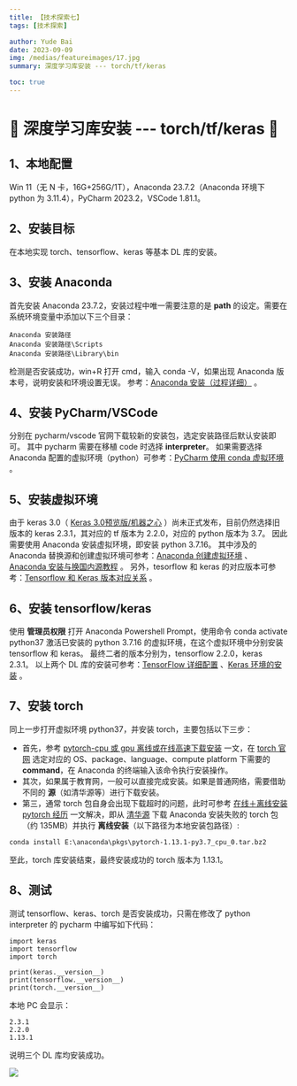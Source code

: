 ```yaml
---
title: 【技术探索七】
tags: [技术探索]

author: Yude Bai
date: 2023-09-09
img: /medias/featureimages/17.jpg
summary: 深度学习库安装 --- torch/tf/keras

toc: true
---
```



# :whale: 深度学习库安装 --- torch/tf/keras :whale:

## 1、本地配置

Win 11（无 N 卡，16G+256G/1T），Anaconda 23.7.2（Anaconda 环境下 python 为 3.11.4），PyCharm 2023.2，VSCode 1.81.1。


## 2、安装目标

在本地实现 torch、tensorflow、keras 等基本 DL 库的安装。


## 3、安装 Anaconda

首先安装 Anaconda 23.7.2，安装过程中唯一需要注意的是 **path** 的设定。需要在系统环境变量中添加以下三个目录：
```
Anaconda 安装路径
Anaconda 安装路径\Scripts
Anaconda 安装路径\Library\bin
```
检测是否安装成功，win+R 打开 cmd，输入 conda -V，如果出现 Anaconda 版本号，说明安装和环境设置无误。
参考：[Anaconda 安装（过程详细）](https://zhuanlan.zhihu.com/p/464219687?utm_id=0) 。


## 4、安装 PyCharm/VSCode

分别在 pycharm/vscode 官网下载较新的安装包，选定安装路径后默认安装即可。
其中 pycharm 需要在移植 code 时选择 **interpreter**。
如果需要选择 Anaconda 配置的虚拟环境（python）可参考：[PyCharm 使用 conda 虚拟环境](https://blog.csdn.net/qq_45122293/article/details/129314276) 。


## 5、安装虚拟环境

由于 keras 3.0（ [Keras 3.0预览版/机器之心](https://baijiahao.baidu.com/s?id=1771215458134716777&wfr=spider&for=pc) ）尚未正式发布，目前仍然选择旧版本的 keras 2.3.1，其对应的 tf 版本为 2.2.0，对应的 python 版本为 3.7。
因此需要使用 Anaconda 安装虚拟环境，即安装 python 3.7.16。
其中涉及的 Anaconda 替换源和创建虚拟环境可参考：[Anaconda 创建虚拟环境](https://blog.csdn.net/qq_49141095/article/details/130276262) 、[Anaconda 安装与换国内源教程](https://blog.csdn.net/weixin_41673825/article/details/123901866) 。
另外，tesorflow 和 keras 的对应版本可参考：[Tensorflow 和 Keras 版本对应关系](https://zhuanlan.zhihu.com/p/486277263?utm_id=0) 。


## 6、安装 tensorflow/keras

使用 **管理员权限** 打开 Anaconda Powershell Prompt，使用命令 conda activate python37 激活已安装的 python 3.7.16 的虚拟环境，在这个虚拟环境中分别安装 tensorflow 和 keras。
最终二者的版本分别为，tensorflow 2.2.0，keras 2.3.1。
以上两个 DL 库的安装可参考：[TensorFlow 详细配置](https://blog.csdn.net/weixin_43763292/article/details/131277246) 、[Keras 环境的安装](https://blog.csdn.net/Alexa_/article/details/123801758) 。


## 7、安装 torch

同上一步打开虚拟环境 python37，并安装 torch，主要包括以下三步：

- 首先，参考 [pytorch-cpu 或 gpu 离线或在线高速下载安装](https://blog.csdn.net/ShenWeiKKX/article/details/103534376) 一文，在 [torch 官网](https://pytorch.org/) 选定对应的 OS、package、language、compute platform 下需要的 **command**，在 Anaconda 的终端输入该命令执行安装操作。
- 其次，如果属于教育网，一般可以直接完成安装。如果是普通网络，需要借助不同的 **源**（如清华源等）进行下载安装。
- 第三，通常 torch 包自身会出现下载超时的问题，此时可参考 [在线＋离线安装 pytorch 经历](https://blog.csdn.net/qq_43556824/article/details/131169115) 一文解决，即从 [清华源](https://mirrors.tuna.tsinghua.edu.cn/anaconda/cloud/pytorch/win-64/) 下载 Anaconda 安装失败的 torch 包（约 135MB）并执行 **离线安装**（以下路径为本地安装包路径）:
```
conda install E:\anaconda\pkgs\pytorch-1.13.1-py3.7_cpu_0.tar.bz2
```
至此，torch 库安装结束，最终安装成功的 torch 版本为 1.13.1。


## 8、测试
测试 tensorflow、keras、torch 是否安装成功，只需在修改了 python interpreter 的 pycharm 中编写如下代码：
```
import keras
import tensorflow
import torch

print(keras.__version__)
print(tensorflow.__version__)
print(torch.__version__)
```
本地 PC 会显示：
```
2.3.1
2.2.0
1.13.1
```
说明三个 DL 库均安装成功。




![](https://img-blog.csdnimg.cn/e412c1e721fa4535a5d8b16f730bcb48.png#pic_center)






















